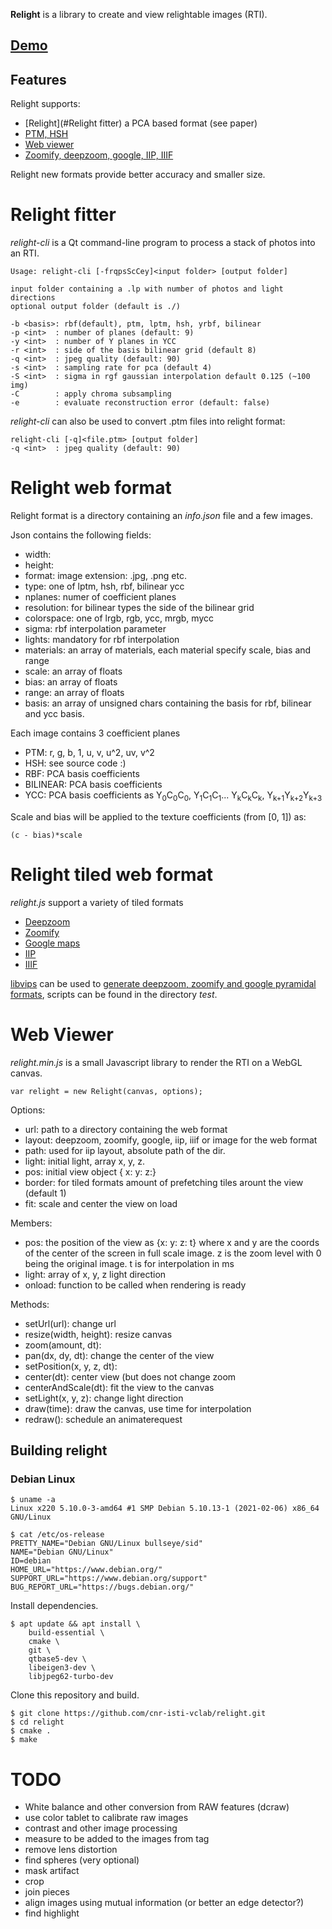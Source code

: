 
**Relight** is a library to create and view relightable images (RTI).

## [Demo](https://pc-ponchio.isti.cnr.it/relight/)

## Features

Relight supports:

* [Relight](#Relight fitter) a PCA based format (see paper)
* [PTM, HSH](#PTM) 
* [Web viewer](#viewer)
* [Zoomify, deepzoom, google, IIP, IIIF](#lod)

Relight new formats provide better accuracy and smaller size.

# Relight fitter

*relight-cli* is a Qt command-line program to process a stack of photos into an RTI.

	Usage: relight-cli [-frqpsScCey]<input folder> [output folder]

	input folder containing a .lp with number of photos and light directions
	optional output folder (default is ./)

	-b <basis>: rbf(default), ptm, lptm, hsh, yrbf, bilinear
	-p <int>  : number of planes (default: 9)
	-y <int>  : number of Y planes in YCC
	-r <int>  : side of the basis bilinear grid (default 8)
	-q <int>  : jpeg quality (default: 90)
	-s <int>  : sampling rate for pca (default 4)
	-S <int>  : sigma in rgf gaussian interpolation default 0.125 (~100 img)
	-C        : apply chroma subsampling 
	-e        : evaluate reconstruction error (default: false)

*relight-cli* can also be used to convert .ptm files into relight format:

	relight-cli [-q]<file.ptm> [output folder]
	-q <int>  : jpeg quality (default: 90)


# Relight web format

Relight format is a directory containing an *info.json* file and a few images.

Json contains the following fields:

* width:
* height:
* format: image extension: .jpg, .png etc.
* type: one of lptm, hsh, rbf, bilinear ycc
* nplanes: numer of coefficient planes
* resolution: for bilinear types the side of the bilinear grid
* colorspace: one of lrgb, rgb, ycc, mrgb, mycc
* sigma: rbf interpolation parameter
* lights: mandatory for rbf interpolation
* materials: an array of materials, each material specify scale, bias and range
* scale: an array of floats
* bias: an array of floats
* range: an array of floats
* basis: an array of unsigned chars containing the basis for rbf, bilinear and ycc basis.

Each image contains 3 coefficient planes
* PTM: r, g, b, 1, u, v, u^2, uv, v^2
* HSH: see source code :)
* RBF: PCA basis coefficients
* BILINEAR: PCA basis coefficients
* YCC: PCA basis coefficients as Y<sub>0</sub>C<sub>0</sub>C<sub>0</sub>, Y<sub>1</sub>C<sub>1</sub>C<sub>1</sub>... Y<sub>k</sub>C<sub>k</sub>C<sub>k</sub>, Y<sub>k+1</sub>Y<sub>k+2</sub>Y<sub>k+3</sub>

Scale and bias will be applied to the texture coefficients (from [0, 1]) as:

	(c - bias)*scale

# Relight tiled web format

*relight.js* support a variety of tiled formats

* [Deepzoom](https://www.microsoft.com/silverlight/deep-zoom/)
* [Zoomify](http://www.zoomify.com/)
* [Google maps](https://developers.google.com/maps/)
* [IIP](http://iipimage.sourceforge.net/)
* [IIIF](http://iiif.io)

[libvips](http://jcupitt.github.io/libvips/supported/current) can be used to [generate deepzoom, zoomify and google pyramidal formats](http://libvips.blogspot.com/2013/03/making-deepzoom-zoomify-and-google-maps.html), scripts can be found in the directory *test*.

# Web Viewer

*relight.min.js* is a small Javascript library to render the RTI on a WebGL canvas.

	var relight = new Relight(canvas, options);

Options:
* url: path to a directory containing the web format
* layout: deepzoom, zoomify, google, iip, iiif or image for the web format
* path: used for iip layout, absolute path of the dir.
* light: initial light, array x, y, z.
* pos: initial view object { x: y: z:}
* border: for tiled formats amount of prefetching tiles arount the view (default 1)
* fit: scale and center the view on load


Members:
* pos: the position of the view as {x: y: z: t}
 where 
  x and y are the coords of the center of the screen in full scale image.
  z is the zoom level with 0 being the original image.
  t is for interpolation in ms
* light: array of x, y, z light direction
* onload: function to be called when rendering is ready

Methods:
* setUrl(url): change url
* resize(width, height): resize canvas
* zoom(amount, dt): 
* pan(dx, dy, dt): change the center of the view
* setPosition(x, y, z, dt):
* center(dt): center view (but does not change zoom
* centerAndScale(dt): fit the view to the canvas
* setLight(x, y, z): change light direction
* draw(time): draw the canvas, use time for interpolation
* redraw(): schedule an animaterequest

## Building relight

### Debian Linux

```
$ uname -a
Linux x220 5.10.0-3-amd64 #1 SMP Debian 5.10.13-1 (2021-02-06) x86_64 GNU/Linux

$ cat /etc/os-release 
PRETTY_NAME="Debian GNU/Linux bullseye/sid"
NAME="Debian GNU/Linux"
ID=debian
HOME_URL="https://www.debian.org/"
SUPPORT_URL="https://www.debian.org/support"
BUG_REPORT_URL="https://bugs.debian.org/"
```

Install dependencies.

```shell
$ apt update && apt install \
    build-essential \
    cmake \
    git \
    qtbase5-dev \
    libeigen3-dev \
    libjpeg62-turbo-dev
```

Clone this repository and build.

```shell
$ git clone https://github.com/cnr-isti-vclab/relight.git
$ cd relight
$ cmake .
$ make
```
    
# TODO

* White balance and other conversion from RAW features (dcraw)
* use color tablet to calibrate raw images
* contrast and other image processing
* measure to be added to the images from tag
* remove lens distortion
* find spheres (very optional)
* mask artifact
* crop
* join pieces
* align images using mutual information (or better an edge detector?)
* find highlight


